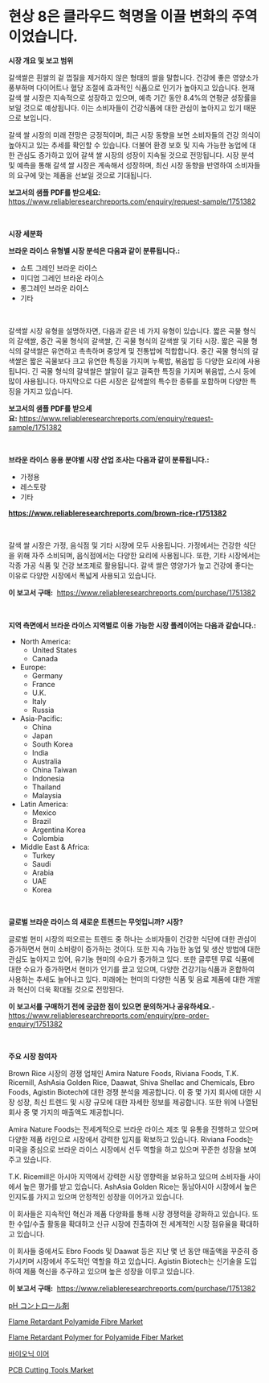 <p><h1>현상 8은 클라우드 혁명을 이끌 변화의 주역이었습니다.</h1></p><p><strong>시장 개요 및 보고 범위</strong></p>
<p><p>갈색쌀은 흰쌀의 겉 껍질을 제거하지 않은 형태의 쌀을 말합니다. 건강에 좋은 영양소가 풍부하며 다이어트나 혈당 조절에 효과적인 식품으로 인기가 높아지고 있습니다. 현재 갈색 쌀 시장은 지속적으로 성장하고 있으며, 예측 기간 동안 8.4%의 연평균 성장률을 보일 것으로 예상됩니다. 이는 소비자들이 건강식품에 대한 관심이 높아지고 있기 때문으로 보입니다.</p><p>갈색 쌀 시장의 미래 전망은 긍정적이며, 최근 시장 동향을 보면 소비자들의 건강 의식이 높아지고 있는 추세를 확인할 수 있습니다. 더불어 환경 보호 및 지속 가능한 농업에 대한 관심도 증가하고 있어 갈색 쌀 시장의 성장이 지속될 것으로 전망됩니다. 시장 분석 및 예측을 통해 갈색 쌀 시장은 계속해서 성장하며, 최신 시장 동향을 반영하여 소비자들의 요구에 맞는 제품을 선보일 것으로 기대됩니다.</p></p>
<p><strong>보고서의 샘플 PDF를 받으세요:</strong> <a href="https://www.reliableresearchreports.com/enquiry/request-sample/1751382">https://www.reliableresearchreports.com/enquiry/request-sample/1751382</a></p>
<p>&nbsp;</p>
<p><strong>시장 세분화</strong></p>
<p><strong>브라운 라이스 유형별 시장 분석은 다음과 같이 분류됩니다.:</strong></p>
<p><ul><li>쇼트 그레인 브라운 라이스</li><li>미디엄 그레인 브라운 라이스</li><li>롱그레인 브라운 라이스</li><li>기타</li></ul></p>
<p>&nbsp;</p>
<p><p>갈색쌀 시장 유형을 설명하자면, 다음과 같은 네 가지 유형이 있습니다. 짧은 곡물 형식의 갈색쌀, 중간 곡물 형식의 갈색쌀, 긴 곡물 형식의 갈색쌀 및 기타 시장. 짧은 곡물 형식의 갈색쌀은 유연하고 촉촉하며 중앙계 및 전통밥에 적합합니다. 중간 곡물 형식의 갈색쌀은 짧은 곡물보다 크고 유연한 특징을 가지며 누룩밥, 볶음밥 등 다양한 요리에 사용됩니다. 긴 곡물 형식의 갈색쌀은 쌀알이 길고 걸죽한 특징을 가지며 볶음밥, 스시 등에 많이 사용됩니다. 마지막으로 다른 시장은 갈색쌀의 특수한 종류를 포함하며 다양한 특징을 가지고 있습니다.</p></p>
<p><strong>보고서의 샘플 PDF를 받으세요:</strong>&nbsp;<a href="https://www.reliableresearchreports.com/enquiry/request-sample/1751382">https://www.reliableresearchreports.com/enquiry/request-sample/1751382</a></p>
<p>&nbsp;</p>
<p><strong> 브라운 라이스 응용 분야별 시장 산업 조사는 다음과 같이 분류됩니다.:</strong></p>
<p><ul><li>가정용</li><li>레스토랑</li><li>기타</li></ul></p>
<p><strong><a href="https://www.reliableresearchreports.com/brown-rice-r1751382">https://www.reliableresearchreports.com/brown-rice-r1751382</a></strong></p>
<p>&nbsp;</p>
<p><p>갈색 쌀 시장은 가정, 음식점 및 기타 시장에 모두 사용됩니다. 가정에서는 건강한 식단을 위해 자주 소비되며, 음식점에서는 다양한 요리에 사용됩니다. 또한, 기타 시장에서는 각종 가공 식품 및 건강 보조제로 활용됩니다. 갈색 쌀은 영양가가 높고 건강에 좋다는 이유로 다양한 시장에서 폭넓게 사용되고 있습니다.</p></p>
<p><strong>이 보고서 구매:</strong>&nbsp; <a href="https://www.reliableresearchreports.com/purchase/1751382">https://www.reliableresearchreports.com/purchase/1751382</a></p>
<p>&nbsp;</p>
<p><strong>지역 측면에서 브라운 라이스 지역별로 이용 가능한 시장 플레이어는 다음과 같습니다.:</strong></p>
<p><ul>
    <li>
        North America:
        <ul>
            <li>United States</li>
            <li>Canada</li>
        </ul>
    </li>
    <li>
        Europe:
        <ul>
            <li>Germany</li>
            <li>France</li>
            <li>U.K.</li>
            <li>Italy</li>
            <li>Russia</li>
        </ul>
    </li>
    <li>
        Asia-Pacific:
        <ul>
            <li>China</li>
            <li>Japan</li>
            <li>South Korea</li>
            <li>India</li>
            <li>Australia</li>
            <li>China Taiwan</li>
            <li>Indonesia</li>
            <li>Thailand</li>
            <li>Malaysia</li>
        </ul>
    </li>
    <li>
        Latin America:
        <ul>
            <li>Mexico</li>
            <li>Brazil</li>
            <li>Argentina Korea</li>
            <li>Colombia</li>
        </ul>
    </li>
    <li>
        Middle East & Africa:
        <ul>
            <li>Turkey</li>
            <li>Saudi</li>
            <li>Arabia</li>
            <li>UAE</li>
            <li>Korea</li>
        </ul>
    </li>
    </ul></p>
<p>&nbsp;</p>
<p><strong>글로벌 브라운 라이스 의 새로운 트렌드는 무엇입니까? 시장?</strong></p>
<p><p>글로벌 현미 시장의 떠오르는 트렌드 중 하나는 소비자들이 건강한 식단에 대한 관심이 증가하면서 현미 소비량이 증가하는 것이다. 또한 지속 가능한 농업 및 생산 방법에 대한 관심도 높아지고 있어, 유기농 현미의 수요가 증가하고 있다. 또한 글루텐 무료 식품에 대한 수요가 증가하면서 현미가 인기를 끌고 있으며, 다양한 건강기능식품과 혼합하여 사용하는 추세도 늘어나고 있다. 미래에는 현미의 다양한 식품 및 음료 제품에 대한 개발과 혁신이 더욱 확대될 것으로 전망된다.</p></p>
<p><strong>이 보고서를 구매하기 전에 궁금한 점이 있으면 문의하거나 공유하세요.</strong>- <a href="https://www.reliableresearchreports.com/enquiry/pre-order-enquiry/1751382">https://www.reliableresearchreports.com/enquiry/pre-order-enquiry/1751382</a></p>
<p>&nbsp;</p>
<p><strong>주요 시장 참여자</strong></p>
<p><p>Brown Rice 시장의 경쟁 업체인 Amira Nature Foods, Riviana Foods, T.K. Ricemill, AshAsia Golden Rice, Daawat, Shiva Shellac and Chemicals, Ebro Foods, Agistin Biotech에 대한 경쟁 분석을 제공합니다. 이 중 몇 가지 회사에 대한 시장 성장, 최신 트렌드 및 시장 규모에 대한 자세한 정보를 제공합니다. 또한 위에 나열된 회사 중 몇 가지의 매출액도 제공합니다.</p><p>Amira Nature Foods는 전세계적으로 브라운 라이스 제조 및 유통을 진행하고 있으며 다양한 제품 라인으로 시장에서 강력한 입지를 확보하고 있습니다. Riviana Foods는 미국을 중심으로 브라운 라이스 시장에서 선두 역할을 하고 있으며 꾸준한 성장을 보여주고 있습니다.</p><p>T.K. Ricemill은 아시아 지역에서 강력한 시장 영향력을 보유하고 있으며 소비자들 사이에서 높은 평가를 받고 있습니다. AshAsia Golden Rice는 동남아시아 시장에서 높은 인지도를 가지고 있으며 안정적인 성장을 이어가고 있습니다.</p><p>  </p><p>이 회사들은 지속적인 혁신과 제품 다양화를 통해 시장 경쟁력을 강화하고 있습니다. 또한 수입/수출 활동을 확대하고 신규 시장에 진출하여 전 세계적인 시장 점유율을 확대하고 있습니다.</p><p>이 회사들 중에서도 Ebro Foods 및 Daawat 등은 지난 몇 년 동안 매출액을 꾸준히 증가시키며 시장에서 주도적인 역할을 하고 있습니다. Agistin Biotech는 신기술을 도입하여 제품 혁신을 추구하고 있으며 높은 성장을 이루고 있습니다.</p></p>
<p><strong>이 보고서 구매:</strong>&nbsp;&nbsp;<a href="https://www.reliableresearchreports.com/purchase/1751382">https://www.reliableresearchreports.com/purchase/1751382</a></p>
<p><p><a href="https://github.com/cnnriuez22368/Market-Research-Report-List-1/blob/main/678989324405.md">pH コントロール剤</a></p><p><a href="https://www.linkedin.com/pulse/flame-retardant-polyamide-fibre-market-goal-estimating-nee3c?trackingId=x%2BQRns4bjyHueFX%2B3SSpJw%3D%3D">Flame Retardant Polyamide Fibre Market</a></p><p><a href="https://www.linkedin.com/pulse/flame-retardant-polymer-polyamide-fiber-market-research-report-up9ac?trackingId=NXBEl59U4sxznHECVsFPmA%3D%3D">Flame Retardant Polymer for Polyamide Fiber Market</a></p><p><a href="https://github.com/Skyleitney456456/Market-Research-Report-List-1/blob/main/802151623244.md">바이오닉 이어</a></p><p><a href="https://github.com/bmorecock/Market-Research-Report-List-2/blob/main/pcb-cutting-tools-market.md">PCB Cutting Tools Market</a></p></p>